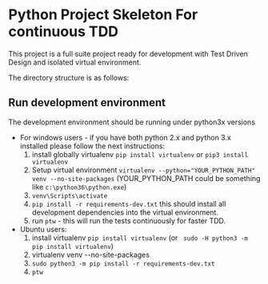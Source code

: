 # Python Project Skeleton For continuous TDD
This project is a full suite project ready for development with Test Driven Design and isolated virtual environment.

The directory structure is as follows:


## Run development environment
The development environment should be running under python3x versions
* For windows users - if you have both python 2.x and python 3.x installed please follow the next instructions:
    1. install globally virtualenv `pip install virtualenv` or `pip3 install virtualenv`
    2. Setup virtual environment `virtualenv --python="YOUR_PYTHON_PATH" venv --no-site-packages` (YOUR_PYTHON_PATH could be something like `c:\python36\python.exe`)
    3. `venv\Scripts\activate`
    4. `pip install -r requirements-dev.txt` this should install all development dependencies into the virtual environment.
    5. run `ptw` - this will run the tests continuously for faster TDD.
* Ubuntu users:
    1. install virtualenv `pip install virtualenv` (or ` sudo -H python3 -m pip install virtualenv`)
    2. virtualenv venv --no-site-packages
    3. `sudo python3 -m pip install -r requirements-dev.txt`
    4. `ptw`